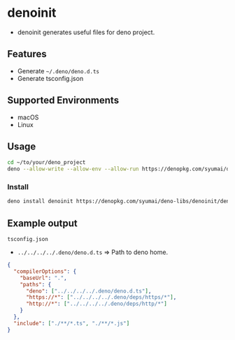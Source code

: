 # denoinit

- denoinit generates useful files for deno project.

## Features

- Generate `~/.deno/deno.d.ts`
- Generate tsconfig.json

## Supported Environments

- macOS
- Linux

## Usage

```sh
cd ~/to/your/deno_project
deno --allow-write --allow-env --allow-run https://denopkg.com/syumai/deno-libs/denoinit/denoinit.ts
```

### Install

```sh
deno install denoinit https://denopkg.com/syumai/deno-libs/denoinit/denoinit.ts --allow-write --allow-env --allow-run
```

## Example output

`tsconfig.json`

- `../../../../.deno/deno.d.ts` => Path to deno home.

```json
{
  "compilerOptions": {
    "baseUrl": ".",
    "paths": {
      "deno": ["../../../../.deno/deno.d.ts"],
      "https://*": ["../../../../.deno/deps/https/*"],
      "http://*": ["../../../../.deno/deps/http/*"]
    }
  },
  "include": ["./**/*.ts", "./**/*.js"]
}
```
